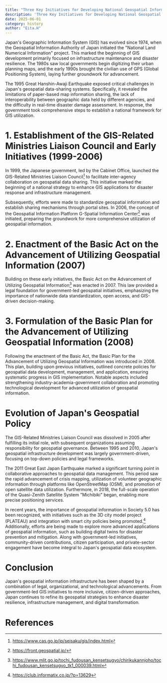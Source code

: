 ```yaml
---
title: "Three Key Initiatives for Developing National Geospatial Information Infrastructure in Japan"
description: 'Three Key Initiatives for Developing National Geospatial Information Infrastructure in Japan'
date: 2025-06-01
category: history
author: "Eita.H"
---
```


Japan's Geographic Information System (GIS) has evolved since 1974, when the Geospatial Information Authority of Japan initiated the "National Land Numerical Information" project. This marked the beginning of GIS development primarily focused on infrastructure maintenance and disaster resilience. The 1980s saw local governments begin digitizing their urban planning maps, and the early 1990s brought the civilian use of GPS (Global Positioning System), laying further groundwork for advancement.

The 1995 Great Hanshin-Awaji Earthquake exposed critical challenges in Japan's geospatial data-sharing systems. Specifically, it revealed the limitations of paper-based map information sharing, the lack of interoperability between geographic data held by different agencies, and the difficulty in real-time disaster damage assessment. In response, the government took comprehensive steps to establish a national framework for GIS utilization.

# 1. Establishment of the GIS-Related Ministries Liaison Council and Early Initiatives (1999-2006)
In 1999, the Japanese government, led by the Cabinet Office, launched the GIS-Related Ministries Liaison Council[^1] to facilitate inter-agency collaboration on geospatial data sharing. This initiative marked the beginning of a national strategy to enhance GIS applications for disaster response and infrastructure management.

Subsequently, efforts were made to standardize geospatial information and establish sharing mechanisms through portal sites. In 2006, the concept of the Geospatial Information Platform G-Spatial Information Center[^2] was initiated, preparing the groundwork for more comprehensive utilization of geospatial information.

# 2. Enactment of the Basic Act on the Advancement of Utilizing Geospatial Information (2007)
Building on these early initiatives, the Basic Act on the Advancement of Utilizing Geospatial Information[^3] was enacted in 2007. This law provided a legal foundation for government-led geospatial initiatives, emphasizing the importance of nationwide data standardization, open access, and GIS-driven decision-making.

# 3. Formulation of the Basic Plan for the Advancement of Utilizing Geospatial Information (2008)
Following the enactment of the Basic Act, the Basic Plan for the Advancement of Utilizing Geospatial Information was introduced in 2008. This plan, building upon previous initiatives, outlined concrete policies for geospatial data development, management, and application, ensuring systematic progress in GIS implementation. Notable aspects included strengthening industry-academia-government collaboration and promoting technological development for advanced utilization of geospatial information.

# Evolution of Japan's Geospatial Policy
The GIS-Related Ministries Liaison Council was dissolved in 2005 after fulfilling its initial role, with subsequent organizations assuming responsibility for geospatial governance. Between 1995 and 2010, Japan's geospatial infrastructure development was largely government-driven, focusing on top-down policies and legal frameworks.

The 2011 Great East Japan Earthquake marked a significant turning point in collaborative approaches to geospatial data management. This period saw the rapid advancement of crisis mapping, utilization of volunteer geographic information through platforms like OpenStreetMap (OSM), and promotion of open satellite data utilization. Furthermore, in 2018, the full-scale operation of the Quasi-Zenith Satellite System "Michibiki" began, enabling more precise positioning services.

In recent years, the importance of geospatial information in Society 5.0 has been recognized, with initiatives such as the 3D city model project (PLATEAU) and integration with smart city policies being promoted.[^4] Additionally, efforts are being made to explore more advanced applications of geospatial information, such as building digital twins for disaster prevention and mitigation. Along with government-led initiatives, community-driven contributions, citizen participation, and private-sector engagement have become integral to Japan's geospatial data ecosystem.

# Conclusion
Japan's geospatial information infrastructure has been shaped by a combination of legal, organizational, and technological advancements. From government-led GIS initiatives to more inclusive, citizen-driven approaches, Japan continues to refine its geospatial strategies to enhance disaster resilience, infrastructure management, and digital transformation.

# References

[^1]: https://www.cas.go.jp/jp/seisaku/gis/index.html
[^2]: https://front.geospatial.jp/
[^3]: https://www.mlit.go.jp/tochi_fudousan_kensetsugyo/chirikukannjoho/tochi_fudousan_kensetsugyo_tk1_000039.html
[^4]: https://club.informatix.co.jp/?p=13629
